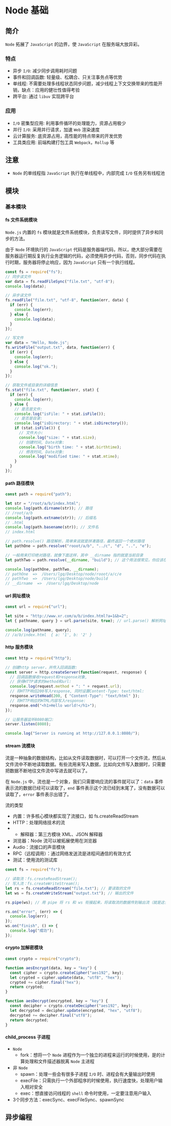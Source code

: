 # Node 基础

## 简介

`Node` 拓展了 `JavaScript` 的边界，使 `JavaScript` 在服务端大放异彩。

### 特点

- 异步 `I/O`: 减少同步调用耗时问题
- 事件和回调函数: 轻量级、松耦合、只关注事务点等优势
- 单线程: 不需要处理多线程状态同步问题，减少线程上下文交换带来的性能开销，缺点：应用的健壮性值得考验
- 跨平台: 通过 `libuv` 实现跨平台

### 应用

- `I/O` 密集型应用: 利用事件循环的处理能力，资源占用极少
- 并行 `I/O`: 采用并行请求，加速 `Web` 渲染速度
- 云计算服务: 底资源占用，高性能的特点带来的开发优势
- 工具类应用: 前端构建打包工具 `Webpack`，`Rollup` 等

## 注意

- `Node` 的单线程指 `JavaScript` 执行在单线程中，内部完成 `I/O` 任务另有线程池

## 模块

### 基本模块

#### fs 文件系统模块

`Node.js` 内置的 `fs` 模块就是文件系统模块，负责读写文件，同时提供了异步和同步的方法。

由于 `Node` 环境执行的 `JavaScript` 代码是服务器端代码，所以，绝大部分需要在服务器运行期反复执行业务逻辑的代码，必须使用异步代码，否则，同步代码在执行时期，服务器将停止响应，因为 `JavaScript` 只有一个执行线程。

```js
const fs = require("fs");
// 同步读文件
var data = fs.readFileSync("file.txt", "utf-8");
console.log(data);

// 异步读文件
fs.readFile("file.txt", "utf-8", function(err, data) {
  if (err) {
    console.log(err);
  } else {
    console.log(data);
  }
});

// 写文件
var data = "Hello, Node.js";
fs.writeFile("output.txt", data, function(err) {
  if (err) {
    console.log(err);
  } else {
    console.log("ok.");
  }
});

// 获取文件或目录的详细信息
fs.stat("file.txt", function(err, stat) {
  if (err) {
    console.log(err);
  } else {
    // 是否是文件:
    console.log("isFile: " + stat.isFile());
    // 是否是目录:
    console.log("isDirectory: " + stat.isDirectory());
    if (stat.isFile()) {
      // 文件大小:
      console.log("size: " + stat.size);
      // 创建时间, Date对象:
      console.log("birth time: " + stat.birthtime);
      // 修改时间, Date对象:
      console.log("modified time: " + stat.mtime);
    }
  }
});
```

#### path 路径模块

```js
const path = require("path");

let str = "/root/a/b/index.html";
console.log(path.dirname(str)); // 路径
// /root/a/b
console.log(path.extname(str)); // 后缀名
// .html
console.log(path.basename(str)); // 文件名
// index.html

// path.resolve() 路径解析，简单来说就是拼凑路径，最终返回一个绝对路径
let pathOne = path.resolve("rooot/a/b", "../c", "d", "..", "e");

// 一般用来打印绝对路径，就像下面这样，其中 __dirname 指的就是当前目录
let pathTwo = path.resolve(__dirname, "build"); // 这个用法很常见，你应该在 webpack 中有见过

console.log(pathOne, pathTwo, __dirname);
// pathOne  =>  /Users/lgq/Desktop/node/rooot/a/c/e
// pathTwo  =>  /Users/lgq/Desktop/node/build
// __dirname  =>  /Users/lgq/Desktop/node
```

#### url 网址模块

```js
const url = require("url");

let site = "http://www.xr.com/a/b/index.html?a=1&b=2";
let { pathname, query } = url.parse(site, true); // url.parse() 解析网址，true 的意思是把参数解析成对象

console.log(pathname, query);
// /a/b/index.html  { a: '1', b: '2' }
```

#### http 服务模块

```js
const http = require("http");

// 创建http server，并传入回调函数:
const server = http.createServer(function(request, response) {
  // 回调函数接收request和response对象,
  // 获得HTTP请求的method和url:
  console.log(request.method + ": " + request.url);
  // 将HTTP响应200写入response, 同时设置Content-Type: text/html:
  response.writeHead(200, { "Content-Type": "text/html" });
  // 将HTTP响应的HTML内容写入response:
  response.end("<h1>Hello world!</h1>");
});

// 让服务器监听8080端口:
server.listen(8080);

console.log("Server is running at http://127.0.0.1:8080/");
```

#### stream 流模块

流是一种抽象的数据结构，比如从文件读取数据时，可以打开一个文件流，然后从文件流中不断地读取数据。有些流用来写入数据，比如向文件写入数据时，只需要把数据不断地往文件流中写进去就可以了。

在 `Node.js` 中，流也是一个对象，我们只需要响应流的事件就可以了：`data` 事件表示流的数据已经可以读取了，`end` 事件表示这个流已经到末尾了，没有数据可以读取了，`error` 事件表示出错了。

流的类型

- 内置：许多核心模块都实现了流接口，如 fs.createReadStream
- HTTP：处理网络技术的流
- - 解释器：第三方模块 XML、JSON 解释器
- 浏览器：Node 流可以被拓展使用在浏览器
- Audio：流接口的声音模块
- RPC（远程调用）：通过网络发送流是进程间通信的有效方式
- 测试：使用流的测试库

```js
const fs = require("fs");

// 读取流：fs.createReadStream();
// 写入流：fs.createWriteStream();
let rs = fs.createReadStream("file.txt"); // 要读取的文件
let ws = fs.createWriteStream("output.txt"); // 输出的文件

rs.pipe(ws); // 用 pipe 将 rs 和 ws 衔接起来，将读取流的数据传到输出流（就是这么简单的一句话就能搞定）

rs.on("error", (err) => {
  console.log(err);
});
ws.on("finish", () => {
  console.log("成功");
});
```

#### crypto 加解密模块

```js
const crypto = require("crypto");

function aesEncrypt(data, key = "key") {
  const cipher = crypto.createCipher("aes192", key);
  let crypted = cipher.update(data, "utf8", "hex");
  crypted += cipher.final("hex");
  return crypted;
}

function aesDecrypt(encrypted, key = "key") {
  const decipher = crypto.createDecipher("aes192", key);
  let decrypted = decipher.update(encrypted, "hex", "utf8");
  decrypted += decipher.final("utf8");
  return decrypted;
}
```

#### child_process 子进程

- `Node`
  - fork：想将一个 `Node` 进程作为一个独立的进程来运行的时候使用，是的计算处理和文件描述器脱离 `Node` 主进程
- 非 `Node`
  - spawn：处理一些会有很多子进程 `I/O` 时、进程会有大量输出时使用
  - execFile：只需执行一个外部程序的时候使用，执行速度快，处理用户输入相对安全
  - exec：想直接访问线程的 `shell` 命令时使用，一定要注意用户输入
- 3个同步方法：execSync、execFileSync、spawnSync

## 异步编程
